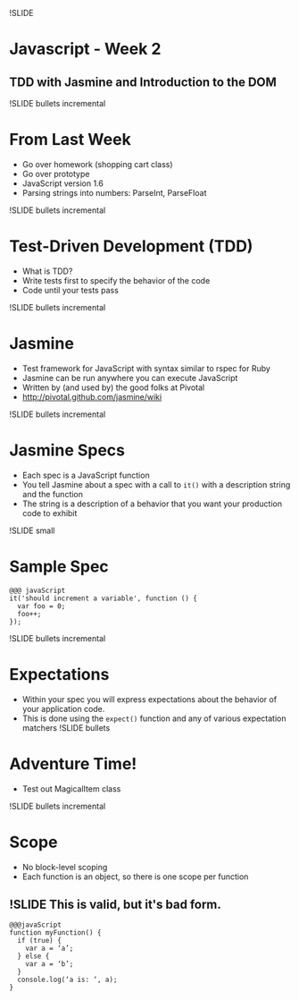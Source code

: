 !SLIDE 
# Javascript - Week 2 #

TDD with Jasmine and Introduction to the DOM
------------------

!SLIDE bullets incremental
# From Last Week #

* Go over homework (shopping cart class)
* Go over prototype
* JavaScript version 1.6
* Parsing strings into numbers: ParseInt, ParseFloat

!SLIDE bullets incremental
# Test-Driven Development (TDD) #

* What is TDD?
* Write tests first to specify the behavior of the code
* Code until your tests pass

!SLIDE bullets incremental
# Jasmine #

* Test framework for JavaScript with syntax similar to rspec for Ruby
* Jasmine can be run anywhere you can execute JavaScript
* Written by (and used by) the good folks at Pivotal
* http://pivotal.github.com/jasmine/wiki

!SLIDE bullets incremental
# Jasmine Specs #

* Each spec is a JavaScript function
* You tell Jasmine about a spec with a call to <code>it()</code> with a description string and the function
* The string is a description of a behavior that you want your production code to exhibit

!SLIDE small
# Sample Spec #

    @@@ javaScript
    it('should increment a variable', function () {
      var foo = 0;
      foo++;
    });
    
!SLIDE bullets incremental
# Expectations #

* Within your spec you will express expectations about the behavior of your application code.
* This is done using the <code>expect()</code> function and any of various expectation matchers
!SLIDE bullets
# Adventure Time! #

* Test out MagicalItem class

!SLIDE bullets incremental
# Scope #

* No block-level scoping
* Each function is an object, so there is one scope per function

!SLIDE
This is valid, but it's bad form.
------------------

    @@@javaScript
    function myFunction() {
      if (true) {
        var a = ‘a’;
      } else {
        var a = ‘b’;
      }
      console.log(‘a is: ‘, a);
    }